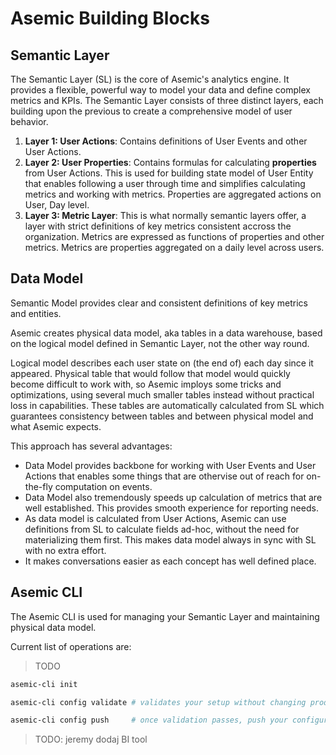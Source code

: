 # Asemic Building Blocks

## Semantic Layer

The Semantic Layer (SL) is the core of Asemic's analytics engine. It provides a flexible, powerful way to model your data and define complex metrics and KPIs. The Semantic Layer consists of three distinct layers, each building upon the previous to create a comprehensive model of user behavior.

1. __Layer 1: User Actions__: Contains definitions of User Events and other User Actions.
2. __Layer 2: User Properties__: Contains formulas for calculating __properties__ from User Actions. This is used for building state model of User Entity that enables following a user through time and simplifies calculating metrics and working with metrics. Properties are aggregated actions on User, Day level.
3. __Layer 3: Metric Layer__: This is what normally semantic layers offer, a layer with strict definitions of key metrics consistent accross the organization. Metrics are expressed as functions of properties and other metrics. Metrics are properties aggregated on a daily level across users.

## Data Model

Semantic Model provides clear and consistent definitions of key metrics and entities.

Asemic creates physical data model, aka tables in a data warehouse, based on the logical model defined in Semantic Layer, not the other way round.

Logical model describes each user state on (the end of) each day since it appeared. Physical table that would follow that model would quickly become difficult to work with, so Asemic imploys some tricks and optimizations, using several much smaller tables instead without practical loss in capabilities. These tables are automatically calculated from SL which guarantees consistency between tables and between physical model and what Asemic expects.

This approach has several advantages:

- Data Model provides backbone for working with User Events and User Actions that enables some things that are othervise out of reach for on-the-fly computation on events.
- Data Model also tremendously speeds up calculation of metrics that are well established. This provides smooth experience for reporting needs.
- As data model is calculated from User Actions, Asemic can use definitions from SL to calculate fields ad-hoc, without the need for materializing them first. This makes data model always in sync with SL with no extra effort.
- It makes conversations easier as each concept has well defined place. 

## Asemic CLI

The Asemic CLI is used for managing your Semantic Layer and maintaining physical data model.

Current list of operations are:

> TODO

```bash
asemic-cli init

asemic-cli config validate # validates your setup without changing production

asemic-cli config push     # once validation passes, push your configuration

```

> TODO: jeremy dodaj BI tool